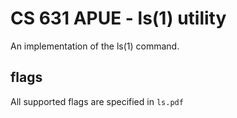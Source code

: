 # CS 631 APUE - ls(1) utility

An implementation of the ls(1) command.

## flags

All supported flags are specified in `ls.pdf`
